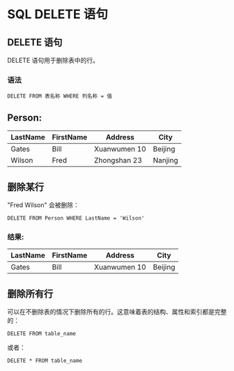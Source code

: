 
# SQL DELETE 语句




## DELETE 语句

DELETE 语句用于删除表中的行。

### 语法

```
DELETE FROM 表名称 WHERE 列名称 = 值
```

## Person:

| LastName | FirstName | Address | City |
| --- | --- | --- | --- |
| Gates | Bill | Xuanwumen 10 | Beijing |
| Wilson | Fred | Zhongshan 23 | Nanjing |

## 删除某行

"Fred Wilson" 会被删除：

```
DELETE FROM Person WHERE LastName = 'Wilson'
```

### 结果:

| LastName | FirstName | Address | City |
| --- | --- | --- | --- |
| Gates | Bill | Xuanwumen 10 | Beijing |

## 删除所有行

可以在不删除表的情况下删除所有的行。这意味着表的结构、属性和索引都是完整的：

```
DELETE FROM table_name
```

或者：

```
DELETE * FROM table_name
```





